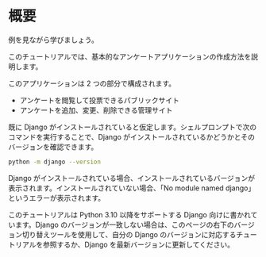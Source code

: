 # 概要

例を見ながら学びましょう。

このチュートリアルでは、基本的なアンケートアプリケーションの作成方法を説明します。

このアプリケーションは 2 つの部分で構成されます。

- アンケートを閲覧して投票できるパブリックサイト
- アンケートを追加、変更、削除できる管理サイト

既に Django がインストールされていると仮定します。シェルプロンプトで次のコマンドを実行することで、Django がインストールされているかどうかとそのバージョンを確認できます。

```bash
python -m django --version
```

Django がインストールされている場合、インストールされているバージョンが表示されます。インストールされていない場合、「No module named django」というエラーが表示されます。

このチュートリアルは Python 3.10 以降をサポートする Django 向けに書かれています。Django のバージョンが一致しない場合は、このページの右下のバージョン切り替えツールを使用して、自分の Django のバージョンに対応するチュートリアルを参照するか、Django を最新バージョンに更新してください。

